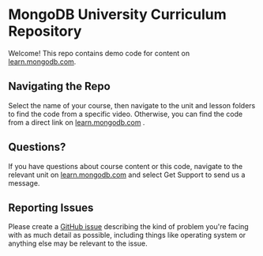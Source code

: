 # MongoDB University Curriculum Repository
Welcome! This repo contains demo code for content on [learn.mongodb.com](learn.mongodb.com). 

## Navigating the Repo
Select the name of your course, then navigate to the unit and lesson folders to find the code from a specific video. Otherwise, you can find the code from a direct link on [learn.mongodb.com](learn.mongodb.com) . 

## Questions?
If you have questions about course content or this code, navigate to the relevant unit on [learn.mongodb.com](learn.mongodb.com) and select Get Support to send us a message.

## Reporting Issues
Please create a [GitHub issue](https://github.com/mongodb-university/curriculum-staging/issues/new) describing the kind of problem you're facing with as much detail as possible, including things like operating system or anything else may be relevant to the issue.
